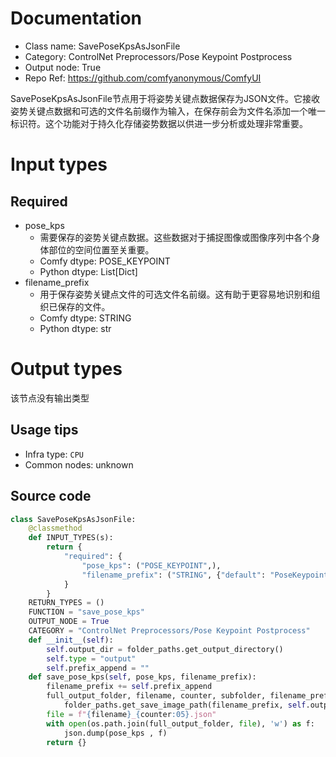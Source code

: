 
# Documentation
- Class name: SavePoseKpsAsJsonFile
- Category: ControlNet Preprocessors/Pose Keypoint Postprocess
- Output node: True
- Repo Ref: https://github.com/comfyanonymous/ComfyUI

SavePoseKpsAsJsonFile节点用于将姿势关键点数据保存为JSON文件。它接收姿势关键点数据和可选的文件名前缀作为输入，在保存前会为文件名添加一个唯一标识符。这个功能对于持久化存储姿势数据以供进一步分析或处理非常重要。

# Input types
## Required
- pose_kps
    - 需要保存的姿势关键点数据。这些数据对于捕捉图像或图像序列中各个身体部位的空间位置至关重要。
    - Comfy dtype: POSE_KEYPOINT
    - Python dtype: List[Dict]
- filename_prefix
    - 用于保存姿势关键点文件的可选文件名前缀。这有助于更容易地识别和组织已保存的文件。
    - Comfy dtype: STRING
    - Python dtype: str

# Output types
该节点没有输出类型


## Usage tips
- Infra type: `CPU`
- Common nodes: unknown


## Source code
```python
class SavePoseKpsAsJsonFile:
    @classmethod
    def INPUT_TYPES(s):
        return {
            "required": {
                "pose_kps": ("POSE_KEYPOINT",),
                "filename_prefix": ("STRING", {"default": "PoseKeypoint"})
            }
        }
    RETURN_TYPES = ()
    FUNCTION = "save_pose_kps"
    OUTPUT_NODE = True
    CATEGORY = "ControlNet Preprocessors/Pose Keypoint Postprocess"
    def __init__(self):
        self.output_dir = folder_paths.get_output_directory()
        self.type = "output"
        self.prefix_append = ""
    def save_pose_kps(self, pose_kps, filename_prefix):
        filename_prefix += self.prefix_append
        full_output_folder, filename, counter, subfolder, filename_prefix = \
            folder_paths.get_save_image_path(filename_prefix, self.output_dir, pose_kps[0]["canvas_width"], pose_kps[0]["canvas_height"])
        file = f"{filename}_{counter:05}.json"
        with open(os.path.join(full_output_folder, file), 'w') as f:
            json.dump(pose_kps , f)
        return {}

```
